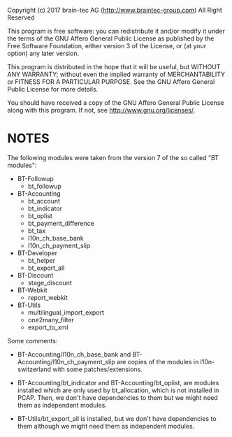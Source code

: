 Copyright (c) 2017 brain-tec AG (http://www.braintec-group.com)
All Right Reserved

This program is free software: you can redistribute it and/or modify
it under the terms of the GNU Affero General Public License as
published by the Free Software Foundation, either version 3 of the
License, or (at your option) any later version.

This program is distributed in the hope that it will be useful,
but WITHOUT ANY WARRANTY; without even the implied warranty of
MERCHANTABILITY or FITNESS FOR A PARTICULAR PURPOSE.  See the
GNU Affero General Public License for more details.

You should have received a copy of the GNU Affero General Public License
along with this program.  If not, see <http://www.gnu.org/licenses/>.


NOTES
===============================================================================

The following modules were taken from the version 7 of the so called
"BT modules":

* BT-Followup
    * bt_followup
* BT-Accounting
    * bt_account
    * bt_indicator
    * bt_oplist
    * bt_payment_difference
    * bt_tax
    * l10n_ch_base_bank 
    * l10n_ch_payment_slip
* BT-Developer
    * bt_helper
    * bt_export_all
* BT-Discount
    * stage_discount
* BT-Webkit
    * report_webkit
* BT-Utils
    * multilingual_import_export
    * one2many_filter
    * export_to_xml

Some comments:

* BT-Accounting/l10n_ch_base_bank and BT-Accounting/l10n_ch_payment_slip are 
copies of the modules in l10n-switzerland with some patches/extensions.

* BT-Accounting/bt_indicator and BT-Accounting/bt_oplist, are modules 
installed which are only used by bt_allocation, which is not installed in 
PCAP. Then, we don't have dependencies to them but we might need them as 
independent modules. 

* BT-Utils/bt_export_all is installed, but we don't have dependencies to
them although we might need them as independent modules.

